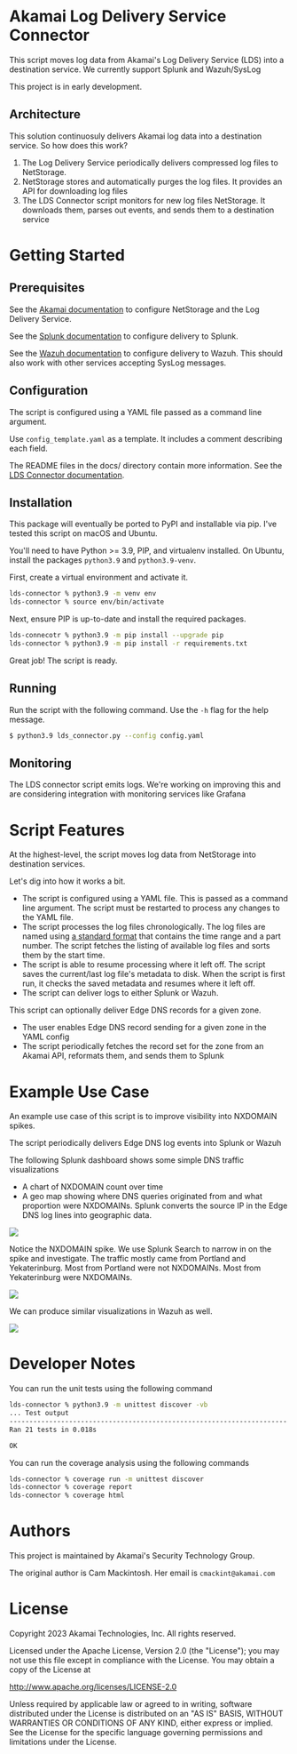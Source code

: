 Akamai Log Delivery Service Connector 
=====================================

This script moves log data from Akamai's Log Delivery Service (LDS) into a destination service. We currently 
support Splunk and Wazuh/SysLog

This project is in early development. 


Architecture
------------

This solution continuosuly delivers Akamai log data into a destination service. So how does this work?

1. The Log Delivery Service periodically delivers compressed log files to NetStorage.
2. NetStorage stores and automatically purges the log files. It provides an API for downloading log files
3. The LDS Connector script monitors for new log files NetStorage. It downloads them, parses out events, 
   and sends them to a destination service


Getting Started
===============

Prerequisites
-------------

See the [Akamai documentation](docs/akamai/README.md) to configure NetStorage and the Log Delivery Service.

See the [Splunk documentation](docs/splunk/README.md) to configure delivery to Splunk.

See the [Wazuh documentation](docs/wazuh/README.md) to configure delivery to Wazuh. This should also work with other
services accepting SysLog messages.


Configuration
-------------

The script is configured using a YAML file passed as a command line argument. 

Use `config_template.yaml` as a template. It includes a comment describing each field.

The README files in the docs/ directory contain more information.
See the [LDS Connector documentation](docs/lds_connector/README.md).


Installation
------------

This package will eventually be ported to PyPI and installable via pip. I've tested this script on macOS and 
Ubuntu.

You'll need to have Python >= 3.9, PIP, and virtualenv installed. On Ubuntu, install the packages `python3.9` 
and `python3.9-venv`. 

First, create a virtual environment and activate it. 
```sh
lds-connector % python3.9 -m venv env
lds-connector % source env/bin/activate
```

Next, ensure PIP is up-to-date and install the required packages. 
```sh
lds-connecotr % python3.9 -m pip install --upgrade pip
lds-connector % python3.9 -m pip install -r requirements.txt
```

Great job! The script is ready.


Running
-------

Run the script with the following command. Use the `-h` flag for the help message. 

``` sh
$ python3.9 lds_connector.py --config config.yaml
```


Monitoring
----------

The LDS connector script emits logs. We're working on improving this and are considering integration with monitoring 
services like Grafana


Script Features
===============

At the highest-level, the script moves log data from NetStorage into destination services.

Let's dig into how it works a bit.
- The script is configured using a YAML file. This is passed as a command line argument. The script must be restarted
  to process any changes to the YAML file.
- The script processes the log files chronologically. The log files are named using 
  [a standard format](https://techdocs.akamai.com/log-delivery/docs/file-names) that contains the time range and a part
  number. The script fetches the listing of available log files and sorts them by the start time. 
- The script is able to resume processing where it left off. The script saves the current/last log file's metadata to 
  disk. When the script is first run, it checks the saved metadata and resumes where it left off.
- The script can deliver logs to either Splunk or Wazuh. 

This script can optionally deliver Edge DNS records for a given zone.
- The user enables Edge DNS record sending for a given zone in the YAML config
- The script periodically fetches the record set for the zone from an Akamai API, reformats them, and sends them to
  Splunk


Example Use Case
=================

An example use case of this script is to improve visibility into NXDOMAIN spikes. 

The script periodically delivers Edge DNS log events into Splunk or Wazuh

The following Splunk dashboard shows some simple DNS traffic visualizations
- A chart of NXDOMAIN count over time
- A geo map showing where DNS queries originated from and what proportion were NXDOMAINs. Splunk converts the source IP 
  in the Edge DNS log lines into geographic data.

![](EXAMPLES/splunk_example1.jpg)

Notice the NXDOMAIN spike. We use Splunk Search to narrow in on the spike and investigate. The traffic mostly came from 
Portland and Yekaterinburg. Most from Portland were not NXDOMAINs. Most from Yekaterinburg were NXDOMAINs.

![](EXAMPLES/splunk_example2.jpg)

We can produce similar visualizations in Wazuh as well.

![](EXAMPLES/wazuh_example1.jpg)


Developer Notes
===============

You can run the unit tests using the following command
```sh
lds-connector % python3.9 -m unittest discover -vb
... Test output
----------------------------------------------------------------------
Ran 21 tests in 0.018s

OK
```


You can run the coverage analysis using the following commands
```sh
lds-connector % coverage run -m unittest discover
lds-connector % coverage report
lds-connector % coverage html
```

Authors
=======

This project is maintained by Akamai's Security Technology Group.

The original author is Cam Mackintosh. Her email is `cmackint@akamai.com`


License
=======

Copyright 2023 Akamai Technologies, Inc. All rights reserved.

Licensed under the Apache License, Version 2.0 (the "License"); you may not use this file except in compliance with the
License. You may obtain a copy of the License at

http://www.apache.org/licenses/LICENSE-2.0

Unless required by applicable law or agreed to in writing, software distributed under the License is distributed on an 
"AS IS" BASIS, WITHOUT WARRANTIES OR CONDITIONS OF ANY KIND, either express or implied. See the License for the 
specific language governing permissions and limitations under the License.

